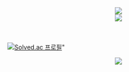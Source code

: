 <!--
**RoofMi/RoofMi** is a ✨ _special_ ✨ repository because its `README.md` (this file) appears on your GitHub profile.

Here are some ideas to get you started:

- 🔭 I’m currently working on ...
- 🌱 I’m currently learning ...
- 👯 I’m looking to collaborate on ...
- 🤔 I’m looking for help with ...
- 💬 Ask me about ...
- 📫 How to reach me: ...
- 😄 Pronouns: ...
- ⚡ Fun fact: ...
![header](https://capsule-render.vercel.app/api?type=waving&color=auto&height=250&section=header&text=Hello!&fontSize=80&fontColor=FFFFFF&fontAlignY=35&desc=I'm%20ZeNiff&descAlignY=50)

<a href="mailto:leejbsocial@gmail.com" target="_blank"><img src="https://img.shields.io/badge/leejbsocial@gmail.com-EA4335?style=flat-square&logo=Gmail&logoColor=white"/></a>

[![Top Langs](https://github-readme-stats.vercel.app/api/top-langs/?username=RoofMi&layout=compact)](https://github.com/RoofMi/github-readme-stats)

![Anurag's GitHub stats](https://github-readme-stats.vercel.app/api?username=RoofMi&show_icons=true&theme=buefy)
-->

<div align="center">
  <img src="https://capsule-render.vercel.app/api?type=waving&color=auto&height=250&section=header&text=Hello!&fontSize=80&fontColor=FFFFFF&fontAlignY=35&desc=I'm%20ZeNiff&descAlignY=50" />
</div>

<div align="center">
<a href="mailto:leejbsocial@gmail.com" target="_blank"><img src="https://img.shields.io/badge/leejbsocial@gmail.com-EA4335?style=flat-square&logo=Gmail&logoColor=white"/></a>
<br><br><br>
</div>

[![Solved.ac 프로필](http://mazassumnida.wtf/api/v2/generate_badge?boj=needflex)](https://solved.ac/needflex)"


<div align="center">
<img src="https://github-readme-stats.vercel.app/api?username=RoofMi&show_icons=true&theme=buefy" />
</div>
